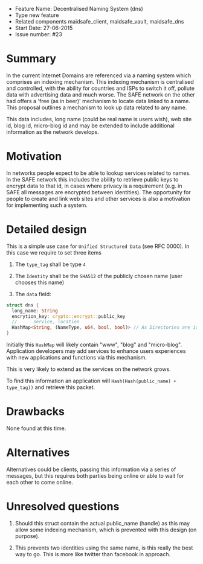 - Feature Name: Decentralised Naming System (dns)
- Type new feature
- Related components maidsafe_client, maidsafe_vault, maidsafe_dns
- Start Date: 27-06-2015
- Issue number: #23

# Summary

In the current Internet Domains are referenced via a naming system which comprises an indexing mechanism. This indexing mechanism is centralised and controlled, with the ability for countries and ISPs to switch it off, pollute data with advertising data and much worse. The SAFE network on the other had offers a 'free (as in beer)' mechanism to locate data linked to a name. This proposal outlines a mechanism to look up data related to any name.

This data includes, long name (could be real name is users wish), web site id, blog id, micro-blog id and may be extended to include additional information as the network develops.

# Motivation

In networks people expect to be able to lookup services related to names. In the SAFE network this includes the ability to retrieve public keys to encrypt data to that id, in cases where privacy is a requirement (e.g. in SAFE all messages are encrypted between identities). The opportunity for people to create and link web sites
and other services is also a motivation for implementing such a system.

# Detailed design

This is a simple use case for `Unified Structured Data` (see RFC 0000). In this case we require to set three items

1. The `type_tag` shall be type `4`

2. The `Identity` shall be the `SHA512` of the publicly chosen name (user chooses this name)

3. The `data` field:

```rust
struct dns {
  long_name: String
  encrytion_key: crypto::encrypt::public_key
  //      service, location
  HashMap<String, (NameType, u64, bool, bool)> // As Directories are identified by a tuple of 4 parameters (NameType, tag, if private/encrypted, if versioned) it makes sense to have the 4 identifies stored for better scalability.
}
```


Initially this `HashMap` will likely contain "www", "blog" and "micro-blog". Application developers may add services to enhance
users experiences with new applications and functions via this mechanism.

This is very likely to extend as the services on the network grows.

To find this information an application will `Hash(Hash(public_name) + type_tag))` and retrieve this packet.

# Drawbacks

None found at this time.

# Alternatives

Alternatives could be clients, passing this information via a series of messages, but this requires both parties being online or able to wait for each other to come online.

# Unresolved questions

1. Should this struct contain the actual public_name (handle) as this may allow some indexing mechanism, which is prevented with this design (on purpose).

2. This prevents two identities using the same name, is this really the best way to go. This is more like twitter than facebook in approach.
